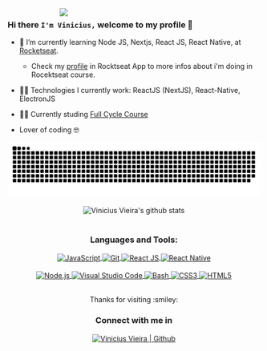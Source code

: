 <img align="right" width="400" src="https://i.giphy.com/media/l3q2WMhNcyFOWP280/giphy.webp" />

### Hi there `I'm Vinicius,` welcome to my profile 👋

- :rocket: I’m currently learning Node JS, Nextjs, React JS, React Native, at [Rocketseat](https://rocketseat.com.br).
    - Check my [profile](https://app.rocketseat.com.br/me/viniciusvieira) in Rocktseat App to more infos about i'm doing in Rocektseat course. 
- :man_technologist: Technologies I currently work: ReactJS (NextJS), React-Native, ElectronJS
- :man_technologist: Currently studing [Full Cycle Course](https://fullcycle.com.br/)

- Lover of coding 🤓


<div align="center" >
    <img align="center" alt="HTML5" src="https://github.com/ViniciusDanielHub/ViniciusDanielHub/blob/main/.github/workflows/github-contribution-grid-snake.svg" /> 
    <br />
    <br />
    <img align="center" width="367" src="https://github-readme-stats.vercel.app/api/top-langs/?username=ViniciusDanielHub&layout=compact&theme=algolia" alt="Vinicius Vieira's github stats" />
</div>
    
<br />

<div align="center">
   <h3>Languages and Tools:</h3>
    <div>
         <a href="https://developer.mozilla.org/pt-BR/docs/Web/JavaScript">
            <img align="center" alt="JavaScript" src="https://img.shields.io/badge/-Javascript-222222?style=for-the-badge&logoColor=ff0&logo=javascript" />
        </a>
        <a href="https://git-scm.com">
            <img align="center" alt="Git" src="https://img.shields.io/badge/-Git-F54D27?style=for-the-badge&logoColor=fff&logo=git" />
         </a>
         <a href="https://pt-br.reactjs.org">
            <img align="center" alt="React JS" src="https://img.shields.io/badge/-React-0499B0?style=for-the-badge&logoColor=fff&logo=react" />
        </a>
         <a href="https://reactnative.dev" >
            <img align="center" alt="React Native" src="https://img.shields.io/badge/-React_Native-0488B0?style=for-the-badge&logoColor=fff&logo=react" />
        </a>
    </div>
    <br/>
    <div>
        <a href="https://nodejs.org/en/">
            <img align="center" alt="Node.js" src="https://img.shields.io/badge/-Node_JS-018635?style=for-the-badge&logoColor=fff&logo=node.js" />
        </a>
        <a href="https://code.visualstudio.com">
            <img align="center" alt="Visual Studio Code" src="https://img.shields.io/badge/-VS_Code-0074C1?style=for-the-badge&logoColor=fff&logo=visual-studio-code" />
        </a>
        <a href="https://ohmyz.sh">
            <img align="center" alt="Bash" src="https://img.shields.io/badge/-Terminal-0277BD?style=for-the-badge&logoColor=fff&logo=powershell" />
        </a>
        <a href="https://www.w3.org/Style/CSS/Overview.en.html">
            <img align="center" alt="CSS3" src="https://img.shields.io/badge/-CSS3-57A7E4?style=for-the-badge&logoColor=fff&logo=css3" />
        </a>
        <a href="https://developer.mozilla.org/pt-BR/docs/Web/HTML/HTML5"> 
            <img align="center" alt="HTML5" src="https://img.shields.io/badge/-HTML5-E54C21?style=for-the-badge&logoColor=fff&logo=html5" /> 
        </a>
    </div>
 </div>
 
 <br/>
 
<div>
    <div align="center" >
        <p>Thanks for visiting :smiley:</>
    </div>

<div align="center">
    <h3 align="center">Connect with me in</h3>
    <a  href="https://https://github.com/ViniciusDanielHub">
        <img align="center" alt="Vinicius Vieira | Github" width="40px"  src="https://github.com/ViniciusDanielHub/ViniciusVieira/blob/main/img/github.png" />
    </a>
</div>
